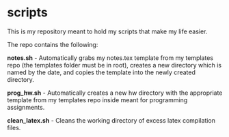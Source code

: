 # scripts

This is my repository meant to hold my scripts that make my life easier.

The repo contains the following:

**notes.sh** - Automatically grabs my notes.tex template from my templates repo (the templates folder must be in root), creates a new directory which is named by the date, and copies the template into the newly created directory.

**prog\_hw.sh** - Automatically creates a new hw directory with the appropriate template from my templates repo inside meant for programming assignments.

**clean_latex.sh** - Cleans the working directory of excess latex compilation files.

